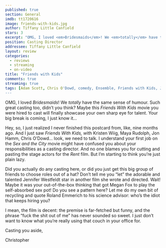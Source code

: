 ```yaml
---
published: true
section: General
imdb: tt1720616
image: friends-with-kids.jpg
author: Tiffany Little Canfield
stars: 3
excerpt: "OMG, I loved <em>Bridesmaids</em>! We <em>totally</em> have the same sense of humour. Such great casting too, didn&rsquo;t you think? Maybe this <em>Friends With Kids</em> movie you were hired to cast will finally showcase your own sharp eye for talent.  Your big break is coming, I just know it."
position: Casting Director
addressee: Tiffany Little Canfield
layout: review
categories:
  - reviews
  - streaming
  - on-video
title: "Friends with Kids"
comments: true
streaming: true
tags: [Adam Scott, Chris O'Dowd, comedy, Ensemble, Friends with Kids, Jennifer Westfeldt, Jon Hamm, Kristen Wiig, Letters, Maya Rudolph, netflix.ca]
---
```

<p>OMG, I loved <em>Bridesmaids</em>! We <em>totally</em> have the same sense of humour. Such great casting too, didn&rsquo;t you think? Maybe this <em>Friends With Kids</em> movie you were hired to cast will finally showcase your own sharp eye for talent.  Your big break is coming, I just know it&hellip;</p>
<p>Hey, so, I just realized I never finished this postcard from, like, nine months ago. And I just saw <em>Friends With Kids, w</em>ith Kristen Wiig, Maya Rudolph, Jon Hamm, Chris O&rsquo;Dowd&hellip; look, we need to talk. I understand your first job on the <em>Sex and the City</em> movie might have confused you about your responsibilities as a casting director. And no one blames you for cutting and pasting the stage actors for the <em>Rent </em>film. But I&rsquo;m starting to think you&rsquo;re just plain lazy.</p>
<p>Did you actually do any casting here, or did you just get this big group of friends to choose roles out of a hat? Don&rsquo;t tell me you &ldquo;let&rdquo; the adorable and talented Jennifer Westfeldt star in another film she wrote and directed. Wait! Maybe it was your out-of-the-box thinking that got Megan Fox to play the self-absorbed sex pot! Do you see a pattern here?  Let me do my own bit of recycling and quote Roland Emmerich to his science advisor: who&rsquo;s the idiot that keeps hiring you?</p>
<p>I mean, the film is decent: the premise is far-fetched but funny, and the phrase &ldquo;fuck the shit out of me&rdquo; has never sounded so sweet. I just don&rsquo;t want to know what you&rsquo;re really using that couch in your office for.</p>
<p>Casting you aside,</p>
<p>Christopher</p>
